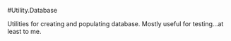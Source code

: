 #Utility.Database

Utilities for creating and populating database.  Mostly useful for testing...at least to me.